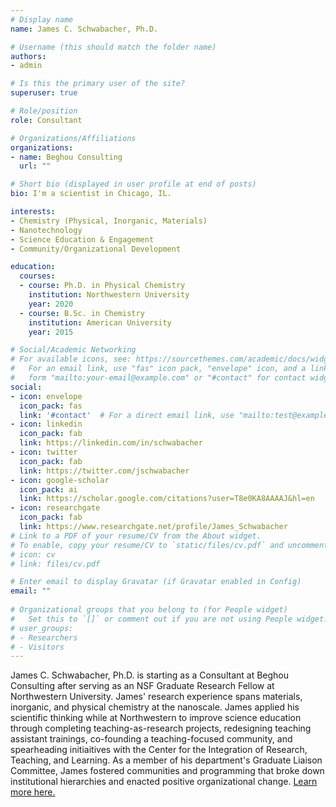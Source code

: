 ```yaml
---
# Display name
name: James C. Schwabacher, Ph.D.

# Username (this should match the folder name)
authors:
- admin

# Is this the primary user of the site?
superuser: true

# Role/position
role: Consultant

# Organizations/Affiliations
organizations:
- name: Beghou Consulting
  url: ""

# Short bio (displayed in user profile at end of posts)
bio: I'm a scientist in Chicago, IL.

interests:
- Chemistry (Physical, Inorganic, Materials)
- Nanotechnology
- Science Education & Engagement
- Community/Organizational Development

education:
  courses:
  - course: Ph.D. in Physical Chemistry
    institution: Northwestern University
    year: 2020
  - course: B.Sc. in Chemistry
    institution: American University
    year: 2015

# Social/Academic Networking
# For available icons, see: https://sourcethemes.com/academic/docs/widgets/#icons
#   For an email link, use "fas" icon pack, "envelope" icon, and a link in the
#   form "mailto:your-email@example.com" or "#contact" for contact widget.
social:
- icon: envelope
  icon_pack: fas
  link: '#contact'  # For a direct email link, use "mailto:test@example.org".
- icon: linkedin
  icon_pack: fab
  link: https://linkedin.com/in/schwabacher
- icon: twitter
  icon_pack: fab
  link: https://twitter.com/jschwabacher
- icon: google-scholar
  icon_pack: ai
  link: https://scholar.google.com/citations?user=T8e0KA8AAAAJ&hl=en
- icon: researchgate
  icon_pack: fab
  link: https://www.researchgate.net/profile/James_Schwabacher
# Link to a PDF of your resume/CV from the About widget.
# To enable, copy your resume/CV to `static/files/cv.pdf` and uncomment the lines below.  
# icon: cv
# link: files/cv.pdf

# Enter email to display Gravatar (if Gravatar enabled in Config)
email: ""
  
# Organizational groups that you belong to (for People widget)
#   Set this to `[]` or comment out if you are not using People widget.  
# user_groups:
# - Researchers
# - Visitors
---
```

James C. Schwabacher, Ph.D. is starting as a Consultant at Beghou Consulting after serving as an NSF Graduate Research Fellow at Northwestern University. James' research experience spans materials, inorganic, and physical chemistry at the nanoscale. James applied his scientific thinking while at Northwestern to improve science education through completing teaching-as-research projects, redesigning teaching assistant trainings, co-founding a teaching-focused community, and spearheading initiaitives with the Center for the Integration of Research, Teaching, and Learning. As a member of his department's Graduate Liaison Committee, James fostered communities and programming that broke down institutional hierarchies and enacted positive organizational change. [Learn more here.](/bio)
